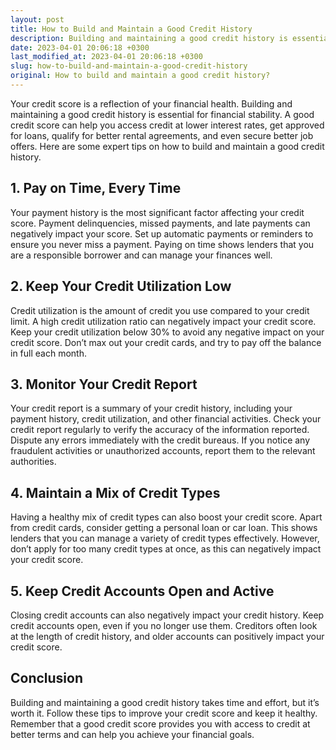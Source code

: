 ```yaml
---
layout: post
title: How to Build and Maintain a Good Credit History
description: Building and maintaining a good credit history is essential for financial stability. Read our expert tips on how to improve your credit score and keep it healthy.
date: 2023-04-01 20:06:18 +0300
last_modified_at: 2023-04-01 20:06:18 +0300
slug: how-to-build-and-maintain-a-good-credit-history
original: How to build and maintain a good credit history?
---
```

Your credit score is a reflection of your financial health. Building and maintaining a good credit history is essential for financial stability. A good credit score can help you access credit at lower interest rates, get approved for loans, qualify for better rental agreements, and even secure better job offers. Here are some expert tips on how to build and maintain a good credit history.

## 1. Pay on Time, Every Time

Your payment history is the most significant factor affecting your credit score. Payment delinquencies, missed payments, and late payments can negatively impact your score. Set up automatic payments or reminders to ensure you never miss a payment. Paying on time shows lenders that you are a responsible borrower and can manage your finances well.

## 2. Keep Your Credit Utilization Low

Credit utilization is the amount of credit you use compared to your credit limit. A high credit utilization ratio can negatively impact your credit score. Keep your credit utilization below 30% to avoid any negative impact on your credit score. Don’t max out your credit cards, and try to pay off the balance in full each month. 

## 3. Monitor Your Credit Report

Your credit report is a summary of your credit history, including your payment history, credit utilization, and other financial activities. Check your credit report regularly to verify the accuracy of the information reported. Dispute any errors immediately with the credit bureaus. If you notice any fraudulent activities or unauthorized accounts, report them to the relevant authorities. 

## 4. Maintain a Mix of Credit Types

Having a healthy mix of credit types can also boost your credit score. Apart from credit cards, consider getting a personal loan or car loan. This shows lenders that you can manage a variety of credit types effectively. However, don’t apply for too many credit types at once, as this can negatively impact your credit score.

## 5. Keep Credit Accounts Open and Active

Closing credit accounts can also negatively impact your credit history. Keep credit accounts open, even if you no longer use them. Creditors often look at the length of credit history, and older accounts can positively impact your credit score.

## Conclusion

Building and maintaining a good credit history takes time and effort, but it’s worth it. Follow these tips to improve your credit score and keep it healthy. Remember that a good credit score provides you with access to credit at better terms and can help you achieve your financial goals.
